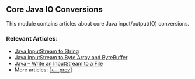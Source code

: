 ## Core Java IO Conversions

This module contains articles about core Java input/output(IO) conversions. 

### Relevant Articles:
- [Java InputStream to String](https://www.baeldung.com/convert-input-stream-to-string)
- [Java InputStream to Byte Array and ByteBuffer](https://www.baeldung.com/convert-input-stream-to-array-of-bytes)
- [Java – Write an InputStream to a File](https://www.baeldung.com/convert-input-stream-to-a-file)
- More articles: [[<-- prev]](/core-java-modules/core-java-io-conversions)
